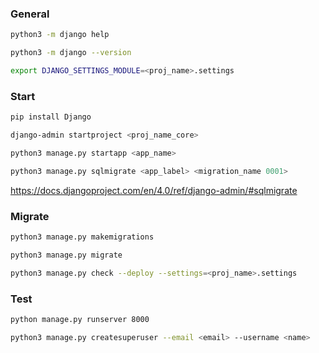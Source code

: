 
### General
```bash
python3 -m django help
```
```bash
python3 -m django --version
```
```bash
export DJANGO_SETTINGS_MODULE=<proj_name>.settings
```


### Start
```bash
pip install Django
```
```bash
django-admin startproject <proj_name_core>
```
```bash
python3 manage.py startapp <app_name>
```
```bash
python3 manage.py sqlmigrate <app_label> <migration_name 0001>
```
https://docs.djangoproject.com/en/4.0/ref/django-admin/#sqlmigrate
### Migrate
```bash
python3 manage.py makemigrations
```
```bash
python3 manage.py migrate
```
```bash
python3 manage.py check --deploy --settings=<proj_name>.settings
```
### Test
```bash
python manage.py runserver 8000
```
```bash
python3 manage.py createsuperuser --email <email> --username <name>
```
